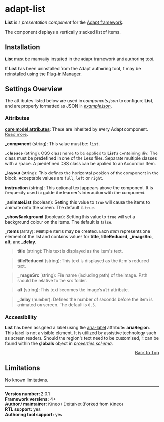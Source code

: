 # adapt-list

**List** is a *presentation component* for the [Adapt framework](https://github.com/adaptlearning/adapt_framework).  

The component displays a vertically stacked list of items.

## Installation

**List** must be manually installed in the adapt framework and authoring tool.

If **List** has been uninstalled from the Adapt authoring tool, it may be reinstalled using the [Plug-in Manager](https://github.com/adaptlearning/adapt_authoring/wiki/Plugin-Manager).  

## Settings Overview

The attributes listed below are used in *components.json* to configure **List**, and are properly formatted as JSON in [*example.json*](https://github.com/deltanet/adapt-list/blob/master/example.json).  

### Attributes

[**core model attributes**](https://github.com/adaptlearning/adapt_framework/wiki/Core-model-attributes): These are inherited by every Adapt component. [Read more](https://github.com/adaptlearning/adapt_framework/wiki/Core-model-attributes).

**_component** (string): This value must be: `list`.

**_classes** (string): CSS class name to be applied to **List**’s containing div. The class must be predefined in one of the Less files. Separate multiple classes with a space. A predefined CSS class can be applied to an Accordion Item.

**_layout** (string): This defines the horizontal position of the component in the block. Acceptable values are `full`, `left` or `right`.  

**instruction** (string): This optional text appears above the component. It is frequently used to
guide the learner’s interaction with the component.  

**_animateList** (boolean): Setting this value to `true` will cause the items to animate onto the screen. The default is `true`.   

**_showBackground** (boolean): Setting this value to `true` will set a background colour on the items. The default is `false`.   

**_items** (array): Multiple items may be created. Each _item_ represents one element of the list and contains values for **title**, **titleReduced**, **_imageSrc**, **alt**, and **_delay**.  

>**title** (string): This text is displayed as the item's text.

>**titleReduced** (string): This text is displayed as the item's reduced text.

>**_imageSrc** (string): File name (including path) of the image. Path should be relative to the *src* folder.  

>**alt** (string): This text becomes the image’s `alt` attribute.  

>**_delay** (number): Defines the number of seconds before the item is animated on screen. The default is `0.5`.   

### Accessibility

**List** has been assigned a label using the [aria-label](https://github.com/adaptlearning/adapt_framework/wiki/Aria-Labels) attribute: **ariaRegion**. This label is not a visible element. It is utilized by assistive technology such as screen readers. Should the region's text need to be customised, it can be found within the **globals** object in [*properties.schema*](https://github.com/deltanet/adapt-list/blob/master/properties.schema).   
<div float align=right><a href="#top">Back to Top</a></div>

## Limitations

No known limitations.  

----------------------------
**Version number:**  2.0.1  
**Framework versions:** 4+  
**Author / maintainer:** Kineo / DeltaNet (Forked from Kineo)  
**RTL support:** yes  
**Authoring tool support:** yes

